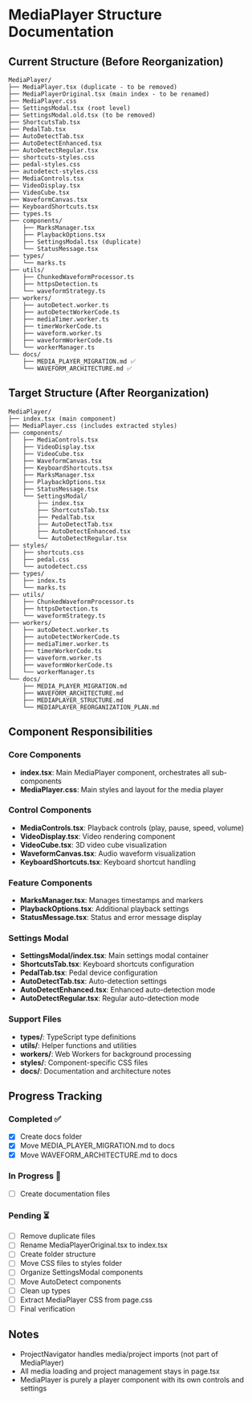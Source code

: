 # MediaPlayer Structure Documentation

## Current Structure (Before Reorganization)
```
MediaPlayer/
├── MediaPlayer.tsx (duplicate - to be removed)
├── MediaPlayerOriginal.tsx (main index - to be renamed)
├── MediaPlayer.css
├── SettingsModal.tsx (root level)
├── SettingsModal.old.tsx (to be removed)
├── ShortcutsTab.tsx
├── PedalTab.tsx
├── AutoDetectTab.tsx
├── AutoDetectEnhanced.tsx
├── AutoDetectRegular.tsx
├── shortcuts-styles.css
├── pedal-styles.css
├── autodetect-styles.css
├── MediaControls.tsx
├── VideoDisplay.tsx
├── VideoCube.tsx
├── WaveformCanvas.tsx
├── KeyboardShortcuts.tsx
├── types.ts
├── components/
│   ├── MarksManager.tsx
│   ├── PlaybackOptions.tsx
│   ├── SettingsModal.tsx (duplicate)
│   └── StatusMessage.tsx
├── types/
│   └── marks.ts
├── utils/
│   ├── ChunkedWaveformProcessor.ts
│   ├── httpsDetection.ts
│   └── waveformStrategy.ts
├── workers/
│   ├── autoDetect.worker.ts
│   ├── autoDetectWorkerCode.ts
│   ├── mediaTimer.worker.ts
│   ├── timerWorkerCode.ts
│   ├── waveform.worker.ts
│   ├── waveformWorkerCode.ts
│   └── workerManager.ts
└── docs/
    ├── MEDIA_PLAYER_MIGRATION.md ✅
    └── WAVEFORM_ARCHITECTURE.md ✅
```

## Target Structure (After Reorganization)
```
MediaPlayer/
├── index.tsx (main component)
├── MediaPlayer.css (includes extracted styles)
├── components/
│   ├── MediaControls.tsx
│   ├── VideoDisplay.tsx
│   ├── VideoCube.tsx
│   ├── WaveformCanvas.tsx
│   ├── KeyboardShortcuts.tsx
│   ├── MarksManager.tsx
│   ├── PlaybackOptions.tsx
│   ├── StatusMessage.tsx
│   └── SettingsModal/
│       ├── index.tsx
│       ├── ShortcutsTab.tsx
│       ├── PedalTab.tsx
│       ├── AutoDetectTab.tsx
│       ├── AutoDetectEnhanced.tsx
│       └── AutoDetectRegular.tsx
├── styles/
│   ├── shortcuts.css
│   ├── pedal.css
│   └── autodetect.css
├── types/
│   ├── index.ts
│   └── marks.ts
├── utils/
│   ├── ChunkedWaveformProcessor.ts
│   ├── httpsDetection.ts
│   └── waveformStrategy.ts
├── workers/
│   ├── autoDetect.worker.ts
│   ├── autoDetectWorkerCode.ts
│   ├── mediaTimer.worker.ts
│   ├── timerWorkerCode.ts
│   ├── waveform.worker.ts
│   ├── waveformWorkerCode.ts
│   └── workerManager.ts
└── docs/
    ├── MEDIA_PLAYER_MIGRATION.md
    ├── WAVEFORM_ARCHITECTURE.md
    ├── MEDIAPLAYER_STRUCTURE.md
    └── MEDIAPLAYER_REORGANIZATION_PLAN.md
```

## Component Responsibilities

### Core Components
- **index.tsx**: Main MediaPlayer component, orchestrates all sub-components
- **MediaPlayer.css**: Main styles and layout for the media player

### Control Components
- **MediaControls.tsx**: Playback controls (play, pause, speed, volume)
- **VideoDisplay.tsx**: Video rendering component
- **VideoCube.tsx**: 3D video cube visualization
- **WaveformCanvas.tsx**: Audio waveform visualization
- **KeyboardShortcuts.tsx**: Keyboard shortcut handling

### Feature Components
- **MarksManager.tsx**: Manages timestamps and markers
- **PlaybackOptions.tsx**: Additional playback settings
- **StatusMessage.tsx**: Status and error message display

### Settings Modal
- **SettingsModal/index.tsx**: Main settings modal container
- **ShortcutsTab.tsx**: Keyboard shortcuts configuration
- **PedalTab.tsx**: Pedal device configuration
- **AutoDetectTab.tsx**: Auto-detection settings
- **AutoDetectEnhanced.tsx**: Enhanced auto-detection mode
- **AutoDetectRegular.tsx**: Regular auto-detection mode

### Support Files
- **types/**: TypeScript type definitions
- **utils/**: Helper functions and utilities
- **workers/**: Web Workers for background processing
- **styles/**: Component-specific CSS files
- **docs/**: Documentation and architecture notes

## Progress Tracking

### Completed ✅
- [x] Create docs folder
- [x] Move MEDIA_PLAYER_MIGRATION.md to docs
- [x] Move WAVEFORM_ARCHITECTURE.md to docs

### In Progress 🔄
- [ ] Create documentation files

### Pending ⏳
- [ ] Remove duplicate files
- [ ] Rename MediaPlayerOriginal.tsx to index.tsx
- [ ] Create folder structure
- [ ] Move CSS files to styles folder
- [ ] Organize SettingsModal components
- [ ] Move AutoDetect components
- [ ] Clean up types
- [ ] Extract MediaPlayer CSS from page.css
- [ ] Final verification

## Notes
- ProjectNavigator handles media/project imports (not part of MediaPlayer)
- All media loading and project management stays in page.tsx
- MediaPlayer is purely a player component with its own controls and settings